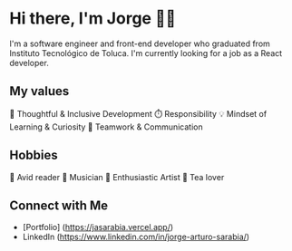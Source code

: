 # Hi there, I'm Jorge 👋🏻

I'm a software engineer and front-end developer who graduated from Instituto Tecnológico de Toluca. I'm currently looking for a job as a React developer. 

## My values

🧠 Thoughtful & Inclusive Development
⏱️ Responsibility 
💡 Mindset of Learning & Curiosity
🙌 Teamwork & Communication



## Hobbies

📖 Avid reader
🎸 Musician 
🎨 Enthusiastic Artist
🍵 Tea lover



## Connect with Me

* [Portfolio] (https://jasarabia.vercel.app/)
* LinkedIn (https://www.linkedin.com/in/jorge-arturo-sarabia/)